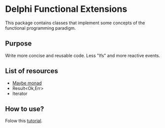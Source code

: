 # Delphi Functional Extensions

This package contains classes that implement some concepts of the functional programming paradigm.

## Purpose
Write more concise and reusable code. Less "Ifs" and more reactive events.

## List of resources
  - [Maybe monad](https://github.com/andriwsluna/Delphi-Functional-Extensions/wiki/Maybe)
  - Result<Ok,Err>
  - Iterator

## How to use?
Folow this [tutorial](https://github.com/andriwsluna/Delphi-Functional-Extensions/wiki).

